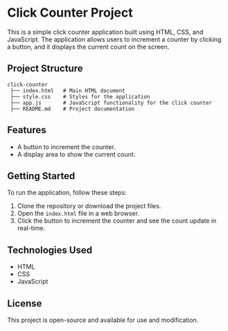 # Click Counter Project

This is a simple click counter application built using HTML, CSS, and JavaScript. The application allows users to increment a counter by clicking a button, and it displays the current count on the screen.

## Project Structure

```
click-counter
 ├── index.html   # Main HTML document
 ├── style.css    # Styles for the application
 ├── app.js       # JavaScript functionality for the click counter      
 ├── README.md    # Project documentation
```

## Features

- A button to increment the counter.
- A display area to show the current count.

## Getting Started

To run the application, follow these steps:

1. Clone the repository or download the project files.
2. Open the `index.html` file in a web browser.
3. Click the button to increment the counter and see the count update in real-time.

## Technologies Used

- HTML
- CSS
- JavaScript

## License

This project is open-source and available for use and modification.
